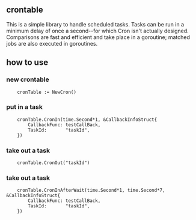 ## crontable

This is a simple library to handle scheduled tasks. Tasks can be run in a minimum delay of once a second--for which Cron isn't actually designed. Comparisons are fast and efficient and take place in a goroutine; matched jobs are also executed in goroutines.

## how to use

### new crontable
```golang
    cronTable := NewCron()
```

### put in a task
```golang
	cronTable.CronIn(time.Second*1, &CallbackInfoStruct{
		CallbackFunc: testCallBack,
		TaskId:       "taskId",
	})
```
### take out a task
```golang
	cronTable.CronOut("taskId")
```

### take out a task
```golang
	cronTable.CronInAfterWait(time.Second*1, time.Second*7, &CallbackInfoStruct{
		CallbackFunc: testCallBack,
		TaskId:       "taskId",
	})
```